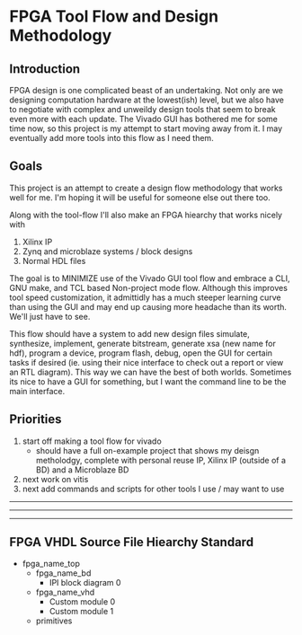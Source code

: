 # FPGA Tool Flow and Design Methodology

## Introduction

FPGA design is one complicated beast of an undertaking. Not only are we 
designing computation hardware at the lowest(ish) level, but we also have to 
negotiate with complex and unweildy design tools that seem to break even more 
with each update. The Vivado GUI has bothered me for some time now, so this 
project is my attempt to start moving away from it. I may eventually add more 
tools into this flow as I need them.

## Goals

This project is an attempt to create a design flow methodology that works well 
for me. I'm hoping it will be useful for someone else out there too. 

Along with the tool-flow I'll also make an FPGA hiearchy that works nicely with
   1. Xilinx IP  
   2. Zynq and microblaze systems / block designs
   3. Normal HDL files

The goal is to MINIMIZE use of the Vivado GUI tool flow and embrace a CLI, 
GNU make, and TCL based Non-project mode flow. Although this improves tool speed
customization, it admittidly has a much steeper learning curve than using the GUI 
and may end up causing more headache than its worth. We'll just have to see.

This flow should have a system to add new design files simulate, synthesize, 
implement, generate bitstream, generate xsa (new name for hdf), program a device,
program flash, debug, open the GUI for certain tasks if desired (ie. using their
nice interface to check out a report or view an RTL diagram). This way we can 
have the best of both worlds. Sometimes its nice to have a GUI for something, but 
I want the command line to be the main interface. 

## Priorities  

   1. start off making a tool flow for vivado 
      * should have a full on-example project that shows my deisgn metholodgy, 
        complete with personal reuse IP, Xilinx IP (outside of a BD) and a 
        Microblaze BD
   1. next work on vitis
   2. next add commands and scripts for other tools I use / may want to use

---
---
---

## FPGA VHDL Source File Hiearchy Standard

* fpga_name_top
   * fpga_name_bd
      * IPI block diagram 0
   * fpga_name_vhd
      * Custom module 0
      * Custom module 1
   * primitives
